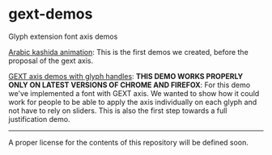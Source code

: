 # gext-demos
Glyph extension font axis demos

[Arabic kashida animation](https://jmsole.github.io/gext-demos/arvar-animation/): This is the first demos we created, before the proposal of the gext axis.

[GEXT axis demos with glyph handles](https://jmsole.github.io/gext-demos/gext-handles/): **THIS DEMO WORKS PROPERLY ONLY ON LATEST VERSIONS OF CHROME AND FIREFOX**: For this demo we've implemented a font with GEXT axis. We wanted to show how it could work for people to be able to apply the axis individually on each glyph and not have to rely on sliders. This is also the first step towards a full justification demo.

---

A proper license for the contents of this repository will be defined soon.
